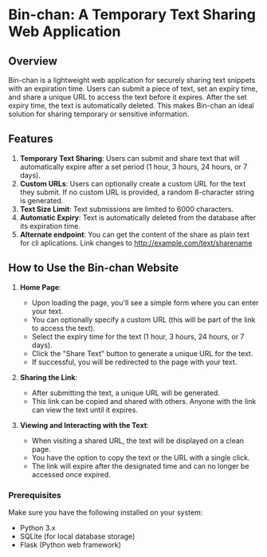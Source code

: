 # Bin-chan: A Temporary Text Sharing Web Application

## Overview

Bin-chan is a lightweight web application for securely sharing text snippets with an expiration time. Users can submit a piece of text, set an expiry time, and share a unique URL to access the text before it expires. After the set expiry time, the text is automatically deleted. This makes Bin-chan an ideal solution for sharing temporary or sensitive information.

## Features

1. **Temporary Text Sharing**: Users can submit and share text that will automatically expire after a set period (1 hour, 3 hours, 24 hours, or 7 days).
2. **Custom URLs**: Users can optionally create a custom URL for the text they submit. If no custom URL is provided, a random 8-character string is generated.
3. **Text Size Limit**: Text submissions are limited to 6000 characters.
4. **Automatic Expiry**: Text is automatically deleted from the database after its expiration time.
5. **Alternate endpoint**: You can get the content of the share as plain text for cli aplications. Link changes to http://example.com/text/sharename 

## How to Use the Bin-chan Website

1. **Home Page**:
   - Upon loading the page, you'll see a simple form where you can enter your text.
   - You can optionally specify a custom URL (this will be part of the link to access the text).
   - Select the expiry time for the text (1 hour, 3 hours, 24 hours, or 7 days).
   - Click the "Share Text" button to generate a unique URL for the text.
   - If successful, you will be redirected to the page with your text.

2. **Sharing the Link**:
   - After submitting the text, a unique URL will be generated.
   - This link can be copied and shared with others. Anyone with the link can view the text until it expires.

3. **Viewing and Interacting with the Text**:
   - When visiting a shared URL, the text will be displayed on a clean page.
   - You have the option to copy the text or the URL with a single click.
   - The link will expire after the designated time and can no longer be accessed once expired.

### Prerequisites

Make sure you have the following installed on your system:
- Python 3.x
- SQLite (for local database storage)
- Flask (Python web framework)
